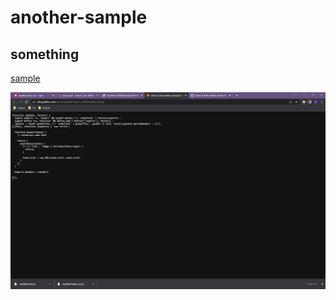 # another-sample

## something

[sample](./sample.md)

![image-20230505135711645](./assets/image-20230505135711645.png)